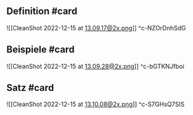 ## Definition #card 
![[CleanShot 2022-12-15 at 13.09.17@2x.png]]
^c-NZOrDnhSdG

## Beispiele #card 
![[CleanShot 2022-12-15 at 13.09.28@2x.png]]
^c-bGTKNJfboi

## Satz #card 
![[CleanShot 2022-12-15 at 13.10.08@2x.png]]
^c-S7GHsQ7SIS

